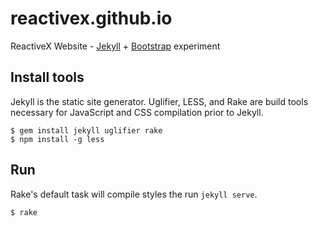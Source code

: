 reactivex.github.io
===================

ReactiveX Website - [Jekyll](http://jekyllrb.com/) + [Bootstrap](http://getbootstrap.com/) experiment

Install tools
--------------

Jekyll is the static site generator. Uglifier, LESS, and Rake are build tools necessary for JavaScript and CSS compilation prior to Jekyll.

```
$ gem install jekyll uglifier rake
$ npm install -g less
```

Run
---

Rake's default task will compile styles the run `jekyll serve`.

```
$ rake
```


